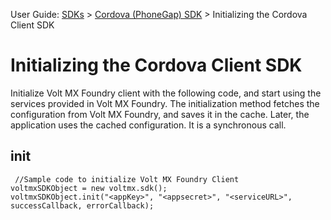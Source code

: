                              

User Guide: [SDKs](../Foundry_SDKs.md) > [Cordova (PhoneGap) SDK](Installing_PhoneGap_SDK.md) > Initializing the Cordova Client SDK

Initializing the Cordova Client SDK
===================================

Initialize Volt MX Foundry client with the following code, and start using the services provided in Volt MX Foundry. The initialization method fetches the configuration from Volt MX Foundry, and saves it in the cache. Later, the application uses the cached configuration. It is a synchronous call.

init
----

```
 //Sample code to initialize Volt MX Foundry Client
voltmxSDKObject = new voltmx.sdk();
voltmxSDKObject.init("<appKey>", "<appsecret>", "<serviceURL>", successCallback, errorCallback);
```
